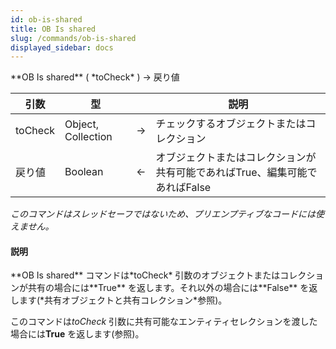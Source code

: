 ```yaml
---
id: ob-is-shared
title: OB Is shared
slug: /commands/ob-is-shared
displayed_sidebar: docs
---
```


<!--REF #_command_.OB Is shared.Syntax-->**OB Is shared** ( *toCheck* ) -> 戻り値<!-- END REF-->
<!--REF #_command_.OB Is shared.Params-->
| 引数 | 型 |  | 説明 |
| --- | --- | --- | --- |
| toCheck | Object, Collection | &#8594;  | チェックするオブジェクトまたはコレクション |
| 戻り値 | Boolean | &#8592; | オブジェクトまたはコレクションが共有可能であればTrue、編集可能であればFalse |

<!-- END REF-->

*このコマンドはスレッドセーフではないため、プリエンプティブなコードには使えません。*


#### 説明 

<!--REF #_command_.OB Is shared.Summary-->**OB Is shared** コマンドは*toCheck* 引数のオブジェクトまたはコレクションが共有の場合には**True** を返します。<!-- END REF-->それ以外の場合には**False** を返します(*共有オブジェクトと共有コレクション*参照)。

このコマンドは*toCheck* 引数に共有可能なエンティティセレクションを渡した場合には**True** を返します(参照)。
